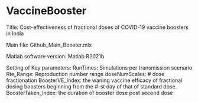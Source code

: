 # VaccineBooster
Title: Cost-effectiveness of fractional doses of COVID-19 vaccine boosters in India

Main file: Github_Main_Booster.mlx

Matlab software version: Matlab R2021b

Setting of Key parameters:
RunTimes: Simulations per transmission scenario
Rte_Range:  Reproduction number range
doseNumScales: # dose fractionation
BoosterVE_Index: the waning vaccine efficacy of fractional dosing boosters beginning from the #-st day of that of standard dose.
BoosterTaken_Index: the duration of booster dose post second dose



